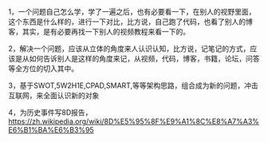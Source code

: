 1，一个问题自己怎么学，学了一遍之后，也有必要看一下，在别人的视野里面，这个东西是什么样的，进行一下对比，比方说，自己跑了代码，也看了别人的博客，其实，是有必要再找一下别人的视频教程来看一下的。  

2，解决一个问题，应该从立体的角度来人认识认知，比方说，记笔记的方式，应该是从如何告诉别人是这样的角度来记，从视频，代码，博客，书籍，论坛，问答等全方位的切入其中。    

3，基于SWOT,5W2H1E,CPAD,SMART,等等架构思路，组合成为新的问题，冲击互联网，来全面认识新的对象

4，为历史事件写8D报告，https://zh.wikipedia.org/wiki/8D%E5%95%8F%E9%A1%8C%E8%A7%A3%E6%B1%BA%E6%B3%95    















